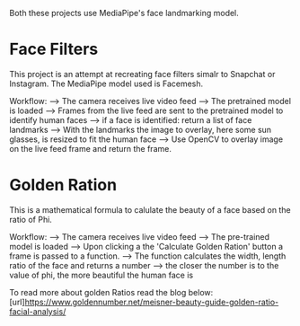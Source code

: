 Both these projects use MediaPipe's face landmarking model.

# Face Filters
This project is an attempt at recreating face filters simalr to Snapchat or Instagram. The MediaPipe model used is Facemesh. 

Workflow:
--> The camera receives live video feed
--> The pretrained model is loaded
--> Frames from the live feed are sent to the pretrained model to identify human faces
--> if a face is identified:
    return a list of face landmarks
--> With the landmarks the image to overlay, here some sun glasses, is resized to fit the human face
--> Use OpenCV to overlay image on the live feed frame and return the frame.

# Golden Ration
This is a mathematical formula to calulate the beauty of a face based on the ratio of Phi.

Workflow:
--> The camera receives live video feed
--> The pre-trained model is loaded
--> Upon clicking a the 'Calculate Golden Ration' button a frame is passed to a function.
--> The function calculates the width, length ratio of the face and returns a number
--> the closer the number is to the value of phi, the more beautiful the human face is

To read more about golden Ratios read the blog below:
[url]https://www.goldennumber.net/meisner-beauty-guide-golden-ratio-facial-analysis/
